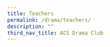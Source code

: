 ```yaml
---
title: Teachers
permalink: /drama/teachers/
description: ""
third_nav_title: ACS Drama Club
---
```

